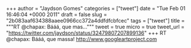 
+++
author = "Jaydson Gomes"
categories = ["tweet"]
date = "Tue Feb 01 16:46:04 +0000 2011"
draft = false
slug = "2b083aaf634388aaee0966cc372a4ddfdfcbfcec"
tags = ["tweet"]
title = """RT @chapax: Bááá, que mas..."""
tweet = true
micro = true
tweet_url = "https://twitter.com/jaydson/status/32479807207899136"
+++
RT @chapax: Bááá, que massa! http://www.googleartproject.com
